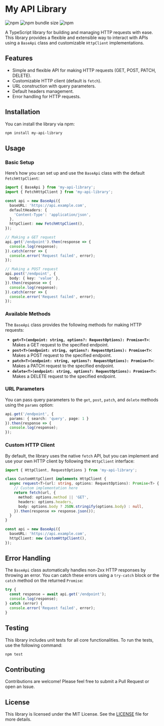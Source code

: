 # My API Library

![npm](https://img.shields.io/npm/v/my-api-library)
![npm bundle size](https://img.shields.io/bundlephobia/min/my-api-library)
![npm](https://img.shields.io/npm/dt/my-api-library)

A TypeScript library for building and managing HTTP requests with ease. This library provides a flexible and extensible way to interact with APIs using a `BaseApi` class and customizable `HttpClient` implementations.

## Features

- Simple and flexible API for making HTTP requests (GET, POST, PATCH, DELETE).
- Customizable HTTP client (default is `fetch`).
- URL construction with query parameters.
- Default headers management.
- Error handling for HTTP requests.

## Installation

You can install the library via npm:

```bash
npm install my-api-library
```

## Usage

### Basic Setup

Here’s how you can set up and use the `BaseApi` class with the default `FetchHttpClient`:

```typescript
import { BaseApi } from 'my-api-library';
import { FetchHttpClient } from 'my-api-library';

const api = new BaseApi({
  baseURL: 'https://api.example.com',
  defaultHeaders: {
    'Content-Type': 'application/json',
  },
  httpClient: new FetchHttpClient(),
});

// Making a GET request
api.get('/endpoint').then(response => {
  console.log(response);
}).catch(error => {
  console.error('Request failed', error);
});

// Making a POST request
api.post('/endpoint', {
  body: { key: 'value' },
}).then(response => {
  console.log(response);
}).catch(error => {
  console.error('Request failed', error);
});
```

### Available Methods

The `BaseApi` class provides the following methods for making HTTP requests:

- **`get<T>(endpoint: string, options?: RequestOptions): Promise<T>`**: Makes a GET request to the specified endpoint.
- **`post<T>(endpoint: string, options?: RequestOptions): Promise<T>`**: Makes a POST request to the specified endpoint.
- **`patch<T>(endpoint: string, options?: RequestOptions): Promise<T>`**: Makes a PATCH request to the specified endpoint.
- **`delete<T>(endpoint: string, options?: RequestOptions): Promise<T>`**: Makes a DELETE request to the specified endpoint.

### URL Parameters

You can pass query parameters to the `get`, `post`, `patch`, and `delete` methods using the `params` option:

```typescript
api.get('/endpoint', {
  params: { search: 'query', page: 1 }
}).then(response => {
  console.log(response);
});
```

### Custom HTTP Client

By default, the library uses the native `fetch` API, but you can implement and use your own HTTP client by following the `HttpClient` interface:

```typescript
import { HttpClient, RequestOptions } from 'my-api-library';

class CustomHttpClient implements HttpClient {
  async request<T>(url: string, options: RequestOptions): Promise<T> {
    // Custom implementation here
    return fetch(url, {
      method: options.method || 'GET',
      headers: options.headers,
      body: options.body ? JSON.stringify(options.body) : null,
    }).then(response => response.json());
  }
}

const api = new BaseApi({
  baseURL: 'https://api.example.com',
  httpClient: new CustomHttpClient(),
});
```

## Error Handling

The `BaseApi` class automatically handles non-2xx HTTP responses by throwing an error. You can catch these errors using a `try-catch` block or the `catch` method on the returned `Promise`:

```typescript
try {
  const response = await api.get('/endpoint');
  console.log(response);
} catch (error) {
  console.error('Request failed', error);
}
```

## Testing

This library includes unit tests for all core functionalities. To run the tests, use the following command:

```bash
npm test
```

## Contributing

Contributions are welcome! Please feel free to submit a Pull Request or open an Issue.

## License

This library is licensed under the MIT License. See the [LICENSE](LICENSE) file for more details.
